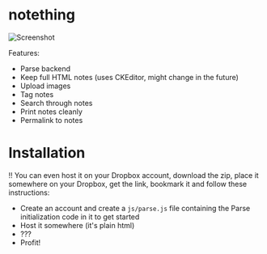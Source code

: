 notething
=========

![Screenshot](http://f.cl.ly/items/0Y0y3s3W3j41321k2F16/Screen%20Shot%202013-05-23%20at%208.57.16%20PM.png)

Features:
- Parse backend 
- Keep full HTML notes (uses CKEditor, might change in the future)
- Upload images
- Tag notes
- Search through notes
- Print notes cleanly
- Permalink to notes

# Installation

!! You can even host it on your Dropbox account, download the zip, place it somewhere on your Dropbox, get the link, bookmark it and follow these instructions:

- Create an account and create a `js/parse.js` file containing the Parse initialization code in it to get started
- Host it somewhere (it's plain html)
- ???
- Profit!
